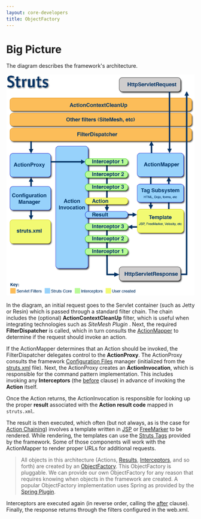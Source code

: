 ```yaml
---
layout: core-developers
title: ObjectFactory
---
```


# Big Picture

The diagram describes the framework's architecture.

![Struts2-Architecture.png](attachments/Struts2-Architecture.png)

In the diagram, an initial request goes to the Servlet container (such as Jetty or Resin) which is passed through 
a standard filter chain. The chain includes the (optional) **ActionContextCleanUp** filter, which is useful when 
integrating technologies such as _SiteMesh Plugin_ . Next, the required **FilterDispatcher** is called, which in turn 
consults the [ActionMapper](action-mapper) to determine if the request should invoke an action.

If the ActionMapper determines that an Action should be invoked, the FilterDispatcher delegates control 
to the **ActionProxy**.  The ActionProxy consults the framework [Configuration Files](configuration-files) manager 
(initialized from the [struts.xml](struts-xml) file). Next, the ActionProxy creates an **ActionInvocation**, which is 
responsible for the command pattern implementation. This includes invoking any **Interceptors** (the [before](before-annotation) 
clause) in advance of invoking the **Action** itself.

Once the Action returns, the ActionInvocation is responsible for looking up the proper **result** associated 
with the **Action result code** mapped in `struts.xml`.

The result is then executed, which often (but not always, as is the case for [Action Chaining](action-chaining)) 
involves a template written in [JSP](../tag-developers/jsp) or [FreeMarker](../tag-developers/freemarker) to be rendered. 
While rendering, the templates can use the [Struts Tags](../tag-developers/struts-tags) provided by the framework. 
Some of those components will work with the ActionMapper to render proper URLs for additional requests.


> All objects in this architecture (Actions, [Results](result-types), [Interceptors](interceptors), and so forth) are 
> created by an [ObjectFactory](object-factory). This ObjectFactory is pluggable. We can provide our own ObjectFactory 
> for any reason that requires knowing when objects in the framework are created. A popular ObjectFactory implementation 
> uses Spring as provided by the [Spring Plugin](../plugins/).

Interceptors are executed again (in reverse order, calling the [after](after-annotation) clause). Finally, the response 
returns through the filters configured in the web.xml.
